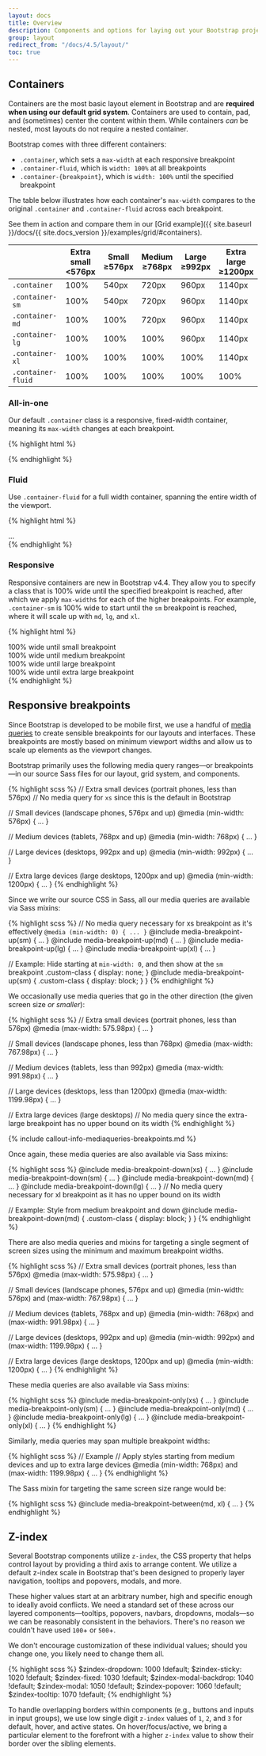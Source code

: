 ```yaml
---
layout: docs
title: Overview
description: Components and options for laying out your Bootstrap project, including wrapping containers, a powerful grid system, a flexible media object, and responsive utility classes.
group: layout
redirect_from: "/docs/4.5/layout/"
toc: true
---
```


## Containers

Containers are the most basic layout element in Bootstrap and are **required when using our default
grid system**. Containers are used to contain, pad, and (sometimes) center the content within them.
While containers _can_ be nested, most layouts do not require a nested container.

Bootstrap comes with three different containers:

- `.container`, which sets a `max-width` at each responsive breakpoint
- `.container-fluid`, which is `width: 100%` at all breakpoints
- `.container-{breakpoint}`, which is `width: 100%` until the specified breakpoint

The table below illustrates how each container's `max-width` compares to the original `.container`
and `.container-fluid` across each breakpoint.

See them in action and compare them in our [Grid example]({{ site.baseurl }}/docs/{{
site.docs_version }}/examples/grid/#containers).

<table class="table text-left">
  <thead>
    <tr>
      <th></th>
      <th>
        Extra small<br>
        <span class="font-weight-normal">&lt;576px</span>
      </th>
      <th>
        Small<br>
        <span class="font-weight-normal">&ge;576px</span>
      </th>
      <th>
        Medium<br>
        <span class="font-weight-normal">&ge;768px</span>
      </th>
      <th>
        Large<br>
        <span class="font-weight-normal">&ge;992px</span>
      </th>
      <th>
        Extra large<br>
        <span class="font-weight-normal">&ge;1200px</span>
      </th>
    </tr>
  </thead>
  <tbody>
    <tr>
      <td><code>.container</code></td>
      <td class="text-muted">100%</td>
      <td>540px</td>
      <td>720px</td>
      <td>960px</td>
      <td>1140px</td>
    </tr>
    <tr>
      <td><code>.container-sm</code></td>
      <td class="text-muted">100%</td>
      <td>540px</td>
      <td>720px</td>
      <td>960px</td>
      <td>1140px</td>
    </tr>
    <tr>
      <td><code>.container-md</code></td>
      <td class="text-muted">100%</td>
      <td class="text-muted">100%</td>
      <td>720px</td>
      <td>960px</td>
      <td>1140px</td>
    </tr>
    <tr>
      <td><code>.container-lg</code></td>
      <td class="text-muted">100%</td>
      <td class="text-muted">100%</td>
      <td class="text-muted">100%</td>
      <td>960px</td>
      <td>1140px</td>
    </tr>
    <tr>
      <td><code>.container-xl</code></td>
      <td class="text-muted">100%</td>
      <td class="text-muted">100%</td>
      <td class="text-muted">100%</td>
      <td class="text-muted">100%</td>
      <td>1140px</td>
    </tr>
    <tr>
      <td><code>.container-fluid</code></td>
      <td class="text-muted">100%</td>
      <td class="text-muted">100%</td>
      <td class="text-muted">100%</td>
      <td class="text-muted">100%</td>
      <td class="text-muted">100%</td>
    </tr>
  </tbody>
</table>

### All-in-one

Our default `.container` class is a responsive, fixed-width container, meaning its `max-width`
changes at each breakpoint.

{% highlight html %}

<div class="container">
  <!-- Content here -->
</div>
{% endhighlight %}

### Fluid

Use `.container-fluid` for a full width container, spanning the entire width of the viewport.

{% highlight html %}

<div class="container-fluid">
  ...
</div>
{% endhighlight %}

### Responsive

Responsive containers are new in Bootstrap v4.4. They allow you to specify a class that is 100% wide
until the specified breakpoint is reached, after which we apply `max-width`s for each of the higher
breakpoints. For example, `.container-sm` is 100% wide to start until the `sm` breakpoint is
reached, where it will scale up with `md`, `lg`, and `xl`.

{% highlight html %}

<div class="container-sm">100% wide until small breakpoint</div>
<div class="container-md">100% wide until medium breakpoint</div>
<div class="container-lg">100% wide until large breakpoint</div>
<div class="container-xl">100% wide until extra large breakpoint</div>
{% endhighlight %}

## Responsive breakpoints

Since Bootstrap is developed to be mobile first, we use a handful of
[media queries](https://developer.mozilla.org/en-US/docs/Web/CSS/Media_Queries/Using_media_queries)
to create sensible breakpoints for our layouts and interfaces. These breakpoints are mostly based on
minimum viewport widths and allow us to scale up elements as the viewport changes.

Bootstrap primarily uses the following media query ranges—or breakpoints—in our source Sass files
for our layout, grid system, and components.

{% highlight scss %} // Extra small devices (portrait phones, less than 576px) // No media query for
`xs` since this is the default in Bootstrap

// Small devices (landscape phones, 576px and up) @media (min-width: 576px) { ... }

// Medium devices (tablets, 768px and up) @media (min-width: 768px) { ... }

// Large devices (desktops, 992px and up) @media (min-width: 992px) { ... }

// Extra large devices (large desktops, 1200px and up) @media (min-width: 1200px) { ... } {%
endhighlight %}

Since we write our source CSS in Sass, all our media queries are available via Sass mixins:

{% highlight scss %} // No media query necessary for xs breakpoint as it's effectively
`@media (min-width: 0) { ... }` @include media-breakpoint-up(sm) { ... } @include
media-breakpoint-up(md) { ... } @include media-breakpoint-up(lg) { ... } @include
media-breakpoint-up(xl) { ... }

// Example: Hide starting at `min-width: 0`, and then show at the `sm` breakpoint .custom-class {
display: none; } @include media-breakpoint-up(sm) { .custom-class { display: block; } } {%
endhighlight %}

We occasionally use media queries that go in the other direction (the given screen size _or
smaller_):

{% highlight scss %} // Extra small devices (portrait phones, less than 576px) @media (max-width:
575.98px) { ... }

// Small devices (landscape phones, less than 768px) @media (max-width: 767.98px) { ... }

// Medium devices (tablets, less than 992px) @media (max-width: 991.98px) { ... }

// Large devices (desktops, less than 1200px) @media (max-width: 1199.98px) { ... }

// Extra large devices (large desktops) // No media query since the extra-large breakpoint has no
upper bound on its width {% endhighlight %}

{% include callout-info-mediaqueries-breakpoints.md %}

Once again, these media queries are also available via Sass mixins:

{% highlight scss %} @include media-breakpoint-down(xs) { ... } @include media-breakpoint-down(sm) {
... } @include media-breakpoint-down(md) { ... } @include media-breakpoint-down(lg) { ... } // No
media query necessary for xl breakpoint as it has no upper bound on its width

// Example: Style from medium breakpoint and down @include media-breakpoint-down(md) { .custom-class
{ display: block; } } {% endhighlight %}

There are also media queries and mixins for targeting a single segment of screen sizes using the
minimum and maximum breakpoint widths.

{% highlight scss %} // Extra small devices (portrait phones, less than 576px) @media (max-width:
575.98px) { ... }

// Small devices (landscape phones, 576px and up) @media (min-width: 576px) and (max-width:
767.98px) { ... }

// Medium devices (tablets, 768px and up) @media (min-width: 768px) and (max-width: 991.98px) { ...
}

// Large devices (desktops, 992px and up) @media (min-width: 992px) and (max-width: 1199.98px) { ...
}

// Extra large devices (large desktops, 1200px and up) @media (min-width: 1200px) { ... } {%
endhighlight %}

These media queries are also available via Sass mixins:

{% highlight scss %} @include media-breakpoint-only(xs) { ... } @include media-breakpoint-only(sm) {
... } @include media-breakpoint-only(md) { ... } @include media-breakpoint-only(lg) { ... } @include
media-breakpoint-only(xl) { ... } {% endhighlight %}

Similarly, media queries may span multiple breakpoint widths:

{% highlight scss %} // Example // Apply styles starting from medium devices and up to extra large
devices @media (min-width: 768px) and (max-width: 1199.98px) { ... } {% endhighlight %}

The Sass mixin for targeting the same screen size range would be:

{% highlight scss %} @include media-breakpoint-between(md, xl) { ... } {% endhighlight %}

## Z-index

Several Bootstrap components utilize `z-index`, the CSS property that helps control layout by
providing a third axis to arrange content. We utilize a default z-index scale in Bootstrap that's
been designed to properly layer navigation, tooltips and popovers, modals, and more.

These higher values start at an arbitrary number, high and specific enough to ideally avoid
conflicts. We need a standard set of these across our layered components—tooltips, popovers,
navbars, dropdowns, modals—so we can be reasonably consistent in the behaviors. There's no reason we
couldn't have used `100`+ or `500`+.

We don't encourage customization of these individual values; should you change one, you likely need
to change them all.

{% highlight scss %} $zindex-dropdown: 1000 !default; $zindex-sticky: 1020 !default; $zindex-fixed:
1030 !default; $zindex-modal-backdrop: 1040 !default; $zindex-modal: 1050 !default; $zindex-popover:
1060 !default; $zindex-tooltip: 1070 !default; {% endhighlight %}

To handle overlapping borders within components (e.g., buttons and inputs in input groups), we use
low single digit `z-index` values of `1`, `2`, and `3` for default, hover, and active states. On
hover/focus/active, we bring a particular element to the forefront with a higher `z-index` value to
show their border over the sibling elements.
